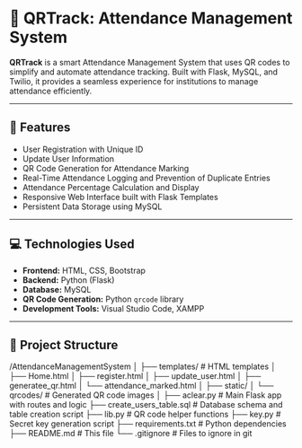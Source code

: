 # 📲 QRTrack: Attendance Management System

**QRTrack** is a smart Attendance Management System that uses QR codes to simplify and automate attendance tracking. Built with Flask, MySQL, and Twilio, it provides a seamless experience for institutions to manage attendance efficiently.

---

## 🚀 Features

- User Registration with Unique ID
- Update User Information
- QR Code Generation for Attendance Marking
- Real-Time Attendance Logging and Prevention of Duplicate Entries
- Attendance Percentage Calculation and Display
- Responsive Web Interface built with Flask Templates
- Persistent Data Storage using MySQL

---

## 💻 Technologies Used

- **Frontend:** HTML, CSS, Bootstrap
- **Backend:** Python (Flask)
- **Database:** MySQL
- **QR Code Generation:** Python `qrcode` library
- **Development Tools:** Visual Studio Code, XAMPP

---

## 📂 Project Structure
/AttendanceManagementSystem
│
├── templates/ # HTML templates
│ ├── Home.html
│ ├── register.html
│ ├── update_user.html
│ ├── generatee_qr.html
│ └── attendance_marked.html
│
├── static/
│ └── qrcodes/ # Generated QR code images
│
├── aclear.py # Main Flask app with routes and logic
├── create_users_table.sql # Database schema and table creation script
├── lib.py # QR code helper functions
├── key.py # Secret key generation script
├── requirements.txt # Python dependencies
├── README.md # This file
└── .gitignore # Files to ignore in git
